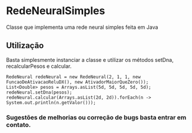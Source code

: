 # RedeNeuralSimples
Classe que implementa uma rede neural simples feita em Java

## Utilização

Basta simplesmente instanciar a classe e utilizar os métodos setDna, recalcularPesos e calcular.

```
RedeNeural redeNeural = new RedeNeural(2, 1, 1, new FuncaoDeAtivacaoReluDX(), new AtivadorMaiorQueZero());
List<Double> pesos = Arrays.asList(5d, 5d, 5d, 5d, 5d);
redeNeural.setDna(pesos);
redeNeural.calcular(Arrays.asList(2d, 2d)).forEach(n -> System.out.println(n.getValor()));
```

### Sugestões de melhorias ou correção de bugs basta entrar em contato.